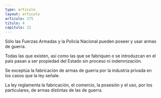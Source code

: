 ```yaml
---
type: articulo
layout: articulo
articulo: 175
titulo: 4
capitulo: 12
---
```

Sólo las Fuerzas Armadas y la Policía Nacional pueden poseer y usar armas de guerra.

Todas las que existen, así como las que se fabriquen o se introduzcan en el país pasan a ser propiedad del Estado sin proceso ni indemnización.

Se exceptúa la fabricación de armas de guerra por la industria privada en los casos que la ley señale.

La ley reglamenta la fabricación, el comercio, la posesión y el uso, por los particulares, de armas distintas de las de guerra.
